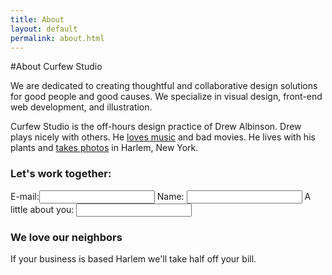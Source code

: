 ```yaml
---
title: About
layout: default
permalink: about.html
---
```


#About Curfew Studio

We are dedicated to creating thoughtful and collaborative design solutions for good people and good causes. We specialize in visual design, front-end web development, and illustration.

Curfew Studio is the off-hours design practice of Drew Albinson. Drew plays nicely with others. He [loves music](http://spotify.com/user/curfewstudio "Follow Drew on Spotify") and bad movies. He lives with his plants and [takes photos](http://instagram.com/user/drewacreative "Follow Drew on Instagram") in Harlem, New York.


### Let's work together:
E-mail:<input>
Name: <input>
A little about you: <input>

### We love our neighbors
If your business is based Harlem we'll take half off your bill.
